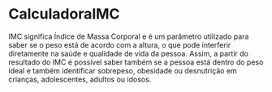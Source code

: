 # CalculadoraIMC
IMC significa Índice de Massa Corporal e é um parâmetro utilizado para saber se o peso está de acordo com a altura, o que pode interferir diretamente na saúde e qualidade de vida da pessoa. Assim, a partir do resultado do IMC é possível saber também se a pessoa está dentro do peso ideal e também identificar sobrepeso, obesidade ou desnutrição em crianças, adolescentes, adultos ou idosos. 
